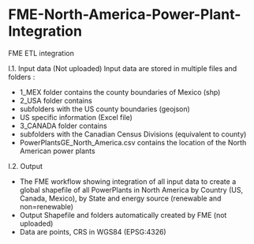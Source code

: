 # FME-North-America-Power-Plant-Integration
FME ETL integration

I.1. Input data (Not uploaded)
 Input data are stored in multiple files and folders :
 
- 1_MEX folder contains the county boundaries of Mexico (shp)
- 2_USA folder contains
- subfolders with the US county boundaries (geojson)
- US specific information (Excel file)
- 3_CANADA folder contains
- subfolders with the Canadian Census Divisions (equivalent to county)
- PowerPlantsGE_North_America.csv contains the location of the North American power plants

 I.2. Output 
 - The FME workflow showing integration of all input data to create a global shapefile of all PowerPlants in North America by Country (US, Canada, Mexico), by State and energy source (renewable and non=renewable)
 - Output Shapefile and folders automatically created by FME (not uploaded)
 - Data are points, CRS in WGS84 (EPSG:4326)
 
